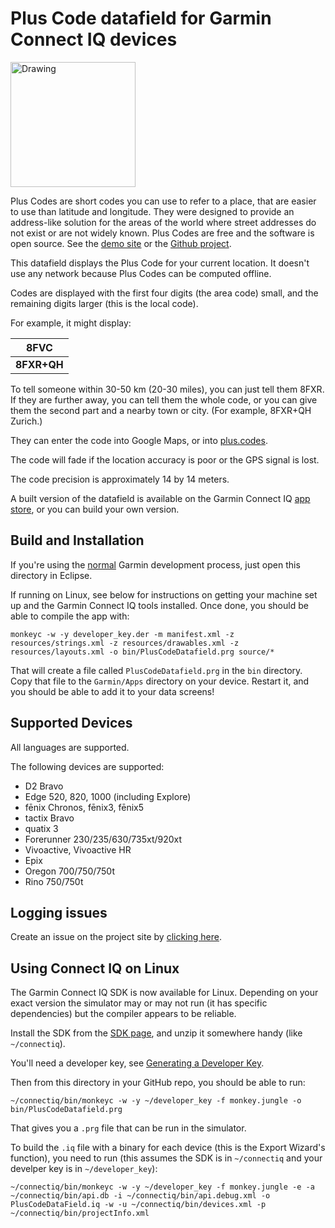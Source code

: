 # Plus Code datafield for Garmin Connect IQ devices

[<img src="https://developer.garmin.com/img/connect-iq/brand/available-badge.svg" alt="Drawing" width=200 style="width: 200px;"/>](https://apps.garmin.com/en-US/apps/74d90879-fbac-48e7-8405-28af2a0a55a7#0)


Plus Codes are short codes you can use to refer to a place, that are easier
to use than latitude and longitude. They were designed to provide an
address-like solution for the areas of the world where street addresses do not
exist or are not widely known. Plus Codes are free and the software is open
source. See the [demo site](https://plus.codes) or the
[Github project](https://github.com/google/open-location-code).

This datafield displays the Plus Code for your current location. It doesn't
use any network because Plus Codes can be computed offline.

Codes are displayed with the first four digits (the area code) small, and the
remaining digits larger (this is the local code).

For example, it might display:

| 8FVC |
| ------- |
| **8FXR+QH** |

To tell someone within 30-50 km (20-30 miles), you can just tell them 8FXR.
If they are further away, you can tell them the whole code, or you can give
them the second part and a nearby town or city. (For example, 8FXR+QH Zurich.)

They can enter the code into Google Maps, or into
[plus.codes](https://plus.codes).

The code will fade if the location accuracy is poor or the GPS signal is lost.

The code precision is approximately 14 by 14 meters.

A built version of the datafield is available on the Garmin Connect IQ
[app store](https://apps.garmin.com/en-US/apps/74d90879-fbac-48e7-8405-28af2a0a55a7#0),
or you can build your own version.

## Build and Installation

If you're using the
[normal](https://developer.garmin.com/connect-iq/programmers-guide/getting-started/)
Garmin development process, just open this directory in Eclipse.

If running on Linux, see below for instructions on getting your machine
set up and the Garmin Connect IQ tools installed. Once done, you should be
able to compile the app with:

```shell
monkeyc -w -y developer_key.der -m manifest.xml -z resources/strings.xml -z resources/drawables.xml -z resources/layouts.xml -o bin/PlusCodeDatafield.prg source/*
```

That will create a file called `PlusCodeDatafield.prg` in the `bin` directory.
Copy that file to the `Garmin/Apps` directory on your device. Restart it, and
you should be able to add it to your data screens!

## Supported Devices

All languages are supported.

The following devices are supported:

* D2 Bravo
* Edge 520, 820, 1000 (including Explore)
* fēnix Chronos, fēnix3, fēnix5
* tactix Bravo
* quatix 3
* Forerunner 230/235/630/735xt/920xt
* Vivoactive, Vivoactive HR
* Epix
* Oregon 700/750/750t
* Rino 750/750t

## Logging issues

Create an issue on the project site by
[clicking here](https://github.com/google/open-location-code/issues/new?title=Issue%20with%20Garmin%20datafield&body=Provide%20your%20device%20model%20and%20what%20the%20problem%20is.%20Including%20screenshots%20would%20really%20help.&labels=garmin).

## Using Connect IQ on Linux

The Garmin Connect IQ SDK is now available for Linux. Depending on your exact version the simulator may or may not run (it has specific dependencies) but the compiler appears to be reliable.

Install the SDK from the [SDK page](http://developer.garmin.com/connect-iq/sdk/), and unzip it somewhere handy (like `~/connectiq`).

You'll need a developer key, see [Generating a Developer Key](https://developer.garmin.com/connect-iq/programmers-guide/getting-started/#generatingadeveloperkeyciq1.3).

Then from this directory in your GitHub repo, you should be able to run:

```shell
~/connectiq/bin/monkeyc -w -y ~/developer_key -f monkey.jungle -o bin/PlusCodeDatafield.prg
``` 

That gives you a `.prg` file that can be run in the simulator.

To build the `.iq` file with a binary for each device (this is the Export Wizard's function), you need to run (this assumes the SDK is in `~/connectiq` and your develper key is in `~/developer_key`):

```shell
~/connectiq/bin/monkeyc -w -y ~/developer_key -f monkey.jungle -e -a ~/connectiq/bin/api.db -i ~/connectiq/bin/api.debug.xml -o PlusCodeDataField.iq -w -u ~/connectiq/bin/devices.xml -p ~/connectiq/bin/projectInfo.xml
```
